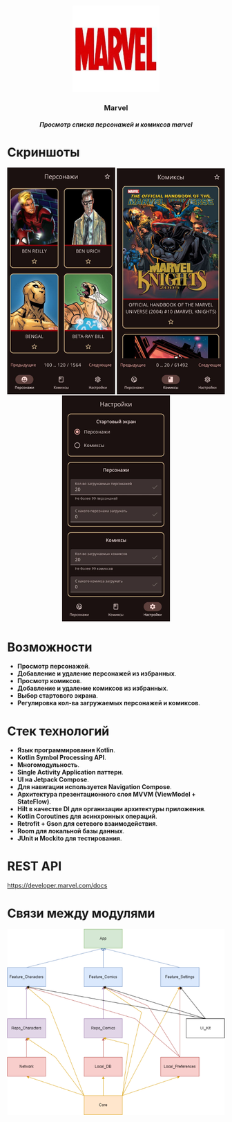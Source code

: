 <div align="center">
  <img src="ui_kit/src/main/res/mipmap/ic_app.webp" alt="Логотип" width="200">
  
  <h3>Marvel</h3>
  <h5>Просмотр списка персонажей и комиксов marvel</h5>
</div>

# Скриншоты
<p align="center">
  <img src="screenshots/characters_screenshots.jpg" alt="Экран персонажей" width="250">
  <img src="screenshots/comics_screenshots.jpg" alt="Экран комиксов" width="250">
  <img src="screenshots/settings_screenshots.jpg" alt="Экран настроек" width="250">
</p>

# Возможности
- **Просмотр персонажей**.
- **Добавление и удаление персонажей из избранных**.
- **Просмотр комиксов**.
- **Добавление и удаление комиксов из избранных**.
- **Выбор стартового экрана**.
- **Регулировка кол-ва загружаемых персонажей и комиксов**.

# Стек технологий

- **Язык программирования Kotlin**.
- **Kotlin Symbol Processing API**.
- **Многомодульность**.
- **Single Activity Application паттерн**.
- **UI на Jetpack Compose**.
- **Для навигации используется Navigation Compose**.
- **Архитектура презентационного слоя MVVM (ViewModel + StateFlow)**.
- **Hilt в качестве DI для организации архитектуры приложения**.
- **Kotlin Coroutines для асинхронных операций**.
- **Retrofit + Gson для сетевого взаимодействия**.
- **Room для локальной базы данных**.
- **JUnit и Mockito для тестирования**.

# REST API
https://developer.marvel.com/docs

# Связи между модулями
<img src="screenshots/module_connections.png" alt="Связи между модулями">

